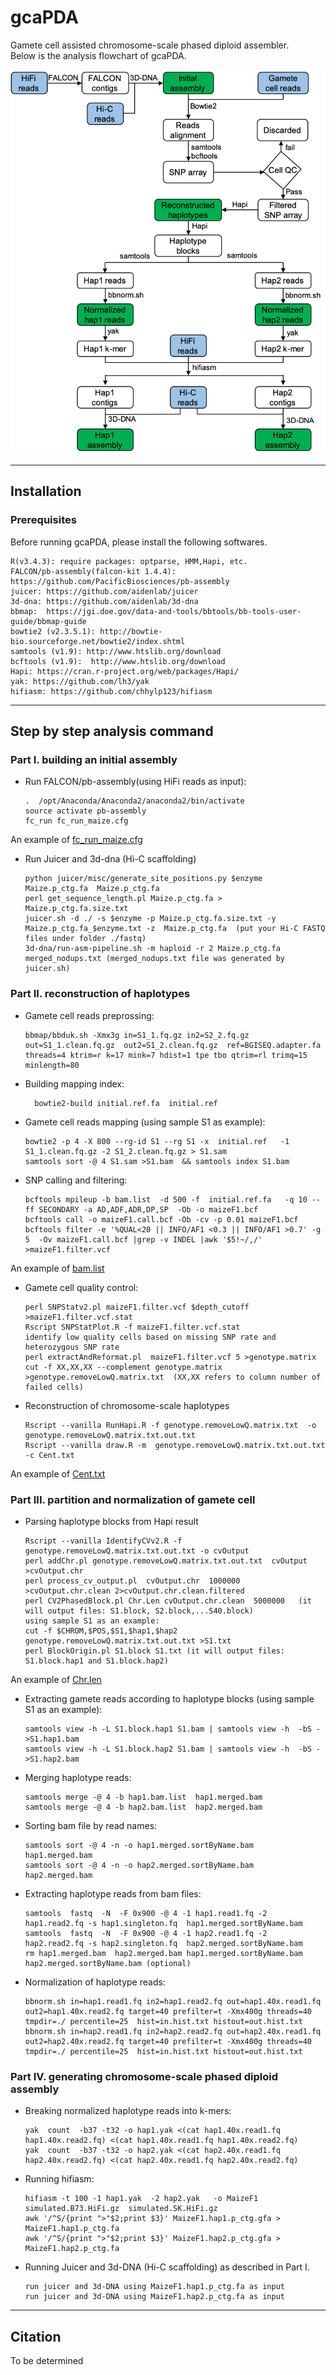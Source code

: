 # gcaPDA
Gamete cell assisted chromosome-scale phased diploid assembler.  
Below is the analysis flowchart of gcaPDA.  

![flowchart](./files/flowchart.png)

------

## Installation


### Prerequisites

Before running gcaPDA, please install the following softwares. </br>

    R(v3.4.3): require packages: optparse, HMM,Hapi, etc.
    FALCON/pb-assembly(falcon-kit 1.4.4): https://github.com/PacificBiosciences/pb-assembly 
    juicer: https://github.com/aidenlab/juicer 
    3d-dna: https://github.com/aidenlab/3d-dna 
    bbmap:  https://jgi.doe.gov/data-and-tools/bbtools/bb-tools-user-guide/bbmap-guide 
    bowtie2 (v2.3.5.1): http://bowtie-bio.sourceforge.net/bowtie2/index.shtml 
    samtools (v1.9): http://www.htslib.org/download 
    bcftools (v1.9):  http://www.htslib.org/download 
    Hapi: https://cran.r-project.org/web/packages/Hapi/ 
    yak: https://github.com/lh3/yak
    hifiasm: https://github.com/chhylp123/hifiasm 
  

------
## Step by step analysis command  

### Part I. building an initial assembly 

- Run FALCON/pb-assembly(using HiFi reads as input):

      .  /opt/Anaconda/Anaconda2/anaconda2/bin/activate
      source activate pb-assembly
      fc_run fc_run_maize.cfg
An example of [fc_run_maize.cfg](https://github.com/BGI-shenzhen/gcaPDA/tree/main/files/fc_run_maize.cfg)
- Run Juicer and 3d-dna (Hi-C scaffolding)
    
      python juicer/misc/generate_site_positions.py $enzyme  Maize.p_ctg.fa  Maize.p_ctg.fa
      perl get_sequence_length.pl Maize.p_ctg.fa > Maize.p_ctg.fa.size.txt
      juicer.sh -d ./ -s $enzyme -p Maize.p_ctg.fa.size.txt -y Maize.p_ctg.fa_$enzyme.txt -z  Maize.p_ctg.fa  (put your Hi-C FASTQ files under folder ./fastq)
      3d-dna/run-asm-pipeline.sh -m haploid -r 2 Maize.p_ctg.fa merged_nodups.txt (merged_nodups.txt file was generated by juicer.sh)


### Part II. reconstruction of haplotypes

- Gamete cell reads preprossing:
    
      bbmap/bbduk.sh -Xmx3g in=S1_1.fq.gz in2=S2_2.fq.gz out=S1_1.clean.fq.gz  out2=S1_2.clean.fq.gz  ref=BGISEQ.adapter.fa threads=4 ktrim=r k=17 mink=7 hdist=1 tpe tbo qtrim=rl trimq=15 minlength=80

- Building mapping index:

        bowtie2-build initial.ref.fa  initial.ref 
    
- Gamete cell reads mapping (using sample S1 as example):
    
      bowtie2 -p 4 -X 800 --rg-id S1 --rg S1 -x  initial.ref   -1 S1_1.clean.fq.gz -2 S1_2.clean.fq.gz > S1.sam
      samtools sort -@ 4 S1.sam >S1.bam  && samtools index S1.bam
   
 - SNP calling and filtering:
    
       bcftools mpileup -b bam.list  -d 500 -f  initial.ref.fa   -q 10 --ff SECONDARY -a AD,ADF,ADR,DP,SP  -Ob -o maizeF1.bcf
       bcftools call -o maizeF1.call.bcf -Ob -cv -p 0.01 maizeF1.bcf
       bcftools filter -e '%QUAL<20 || INFO/AF1 <0.3 || INFO/AF1 >0.7' -g 5  -Ov maizeF1.call.bcf |grep -v INDEL |awk '$5!~/,/' >maizeF1.filter.vcf
 An example of [bam.list](https://github.com/BGI-shenzhen/gcaPDA/tree/main/files/bam.list)
- Gamete cell quality control:

      perl SNPStatv2.pl maizeF1.filter.vcf $depth_cutoff >maizeF1.filter.vcf.stat
      Rscript SNPStatPlot.R -f maizeF1.filter.vcf.stat
      identify low quality cells based on missing SNP rate and heterozygous SNP rate
      perl extractAndReformat.pl  maizeF1.filter.vcf 5 >genotype.matrix
      cut -f XX,XX,XX --complement genotype.matrix >genotype.removeLowQ.matrix.txt  (XX,XX refers to column number of failed cells)
      
- Reconstruction of chromosome-scale haplotypes
    
      Rscript --vanilla RunHapi.R -f genotype.removeLowQ.matrix.txt  -o genotype.removeLowQ.matrix.txt.out.txt
      Rscript --vanilla draw.R -m  genotype.removeLowQ.matrix.txt.out.txt   -c Cent.txt
 An example of [Cent.txt](https://github.com/BGI-shenzhen/gcaPDA/tree/main/files/Cent.txt)

### Part III. partition and normalization of gamete cell


- Parsing haplotype blocks from Hapi result
    
      Rscript --vanilla IdentifyCVv2.R -f genotype.removeLowQ.matrix.txt.out.txt -o cvOutput 
      perl addChr.pl genotype.removeLowQ.matrix.txt.out.txt  cvOutput >cvOutput.chr
      perl process_cv_output.pl  cvOutput.chr  1000000 >cvOutput.chr.clean 2>cvOutput.chr.clean.filtered
      perl CV2PhasedBlock.pl Chr.Len cvOutput.chr.clean  5000000   (it will output files: S1.block, S2.block,...S40.block)
      using sample S1 as an example:
      cut -f $CHROM,$POS,$S1,$hap1,$hap2 genotype.removeLowQ.matrix.txt.out.txt >S1.txt
      perl BlockOrigin.pl S1.block S1.txt (it will output files: S1.block.hap1 and S1.block.hap2)
An example of [Chr.len](https://github.com/BGI-shenzhen/gcaPDA/tree/main/files/Chr.Len)      
- Extracting gamete reads according to haplotype blocks (using sample S1 as an example):
    
      samtools view -h -L S1.block.hap1 S1.bam | samtools view -h  -bS - >S1.hap1.bam 
      samtools view -h -L S1.block.hap2 S1.bam | samtools view -h  -bS - >S1.hap2.bam

- Merging haplotype reads:
    
      samtools merge -@ 4 -b hap1.bam.list  hap1.merged.bam  
      samtools merge -@ 4 -b hap2.bam.list  hap2.merged.bam
      
- Sorting bam file by read names:
      
      samtools sort -@ 4 -n -o hap1.merged.sortByName.bam  hap1.merged.bam
      samtools sort -@ 4 -n -o hap2.merged.sortByName.bam  hap2.merged.bam
      
- Extracting haplotype reads from bam files:
    
      samtools  fastq  -N  -F 0x900 -@ 4 -1 hap1.read1.fq -2 hap1.read2.fq -s hap1.singleton.fq  hap1.merged.sortByName.bam
      samtools  fastq  -N  -F 0x900 -@ 4 -1 hap2.read1.fq -2 hap2.read2.fq -s hap2.singleton.fq  hap2.merged.sortByName.bam
      rm hap1.merged.bam  hap2.merged.bam hap1.merged.sortByName.bam hap2.merged.sortByName.bam (optional)
      
- Normalization of haplotype reads: 
    
      bbnorm.sh in=hap1.read1.fq in2=hap1.read2.fq out=hap1.40x.read1.fq out2=hap1.40x.read2.fq target=40 prefilter=t -Xmx400g threads=40  tmpdir=./ percentile=25  hist=in.hist.txt histout=out.hist.txt
      bbnorm.sh in=hap2.read1.fq in2=hap2.read2.fq out=hap2.40x.read1.fq out2=hap2.40x.read2.fq target=40 prefilter=t -Xmx400g threads=40  tmpdir=./ percentile=25  hist=in.hist.txt histout=out.hist.txt

### Part IV. generating chromosome-scale phased diploid assembly


- Breaking normalized haplotype reads into k-mers:
    
      yak  count  -b37 -t32 -o hap1.yak <(cat hap1.40x.read1.fq hap1.40x.read2.fq) <(cat hap1.40x.read1.fq hap1.40x.read2.fq)
      yak  count  -b37 -t32 -o hap2.yak <(cat hap2.40x.read1.fq hap2.40x.read2.fq) <(cat hap2.40x.read1.fq hap2.40x.read2.fq)

- Running hifiasm:
    
      hifiasm -t 100 -1 hap1.yak  -2 hap2.yak   -o MaizeF1  simulated.B73.HiFi.gz  simulated.SK.HiFi.gz
      awk '/^S/{print ">"$2;print $3}' MaizeF1.hap1.p_ctg.gfa > MaizeF1.hap1.p_ctg.fa
      awk '/^S/{print ">"$2;print $3}' MaizeF1.hap2.p_ctg.gfa > MaizeF1.hap2.p_ctg.fa
      
- Running Juicer and 3d-DNA (Hi-C scaffolding) as described in Part I.
    
      run juicer and 3d-DNA using MaizeF1.hap1.p_ctg.fa as input
      run juicer and 3d-DNA using MaizeF1.hap2.p_ctg.fa as input
  
------
## Citation  

To be determined
